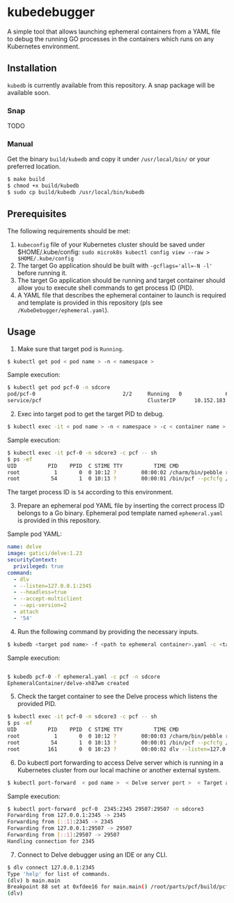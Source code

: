 # kubedebugger

A simple tool that allows launching ephemeral containers from a YAML file to debug the running GO processes in the containers which runs on any Kubernetes environment.

## Installation

`kubedb` is currently available from this repository. A snap package will be available soon.


### Snap

TODO

### Manual

Get the binary `build/kubedb` and copy it under `/usr/local/bin/` or your preferred location.

```sh
$ make build
$ chmod +x build/kubedb
$ sudo cp build/kubedb /usr/local/bin/kubedb 
```

## Prerequisites

The following requirements should be met:
1. `kubeconfig` file of your Kubernetes cluster should be saved under $HOME/.kube/config: `sudo microk8s kubectl config view --raw > $HOME/.kube/config`
2. The target Go application should be built with `-gcflags='all=-N -l'` before running it.
3. The target Go application should be running and target container should allow you to execute shell commands to get process ID (PID).
4. A YAML file that describes the ephemeral container to launch is required and template is provided in this repository (pls see `/KubeDebugger/ephemeral.yaml`).

## Usage

1. Make sure that target pod is `Running`.

```sh
$ kubectl get pod < pod name > -n < namespace >
```

Sample execution:

```sh
$ kubectl get pod pcf-0 -n sdcore
pod/pcf-0                            2/2     Running   0              68m
service/pcf                                  ClusterIP      10.152.183.113   <none>        65535/TCP,8080/TCP,29507/TCP            25h
```

2. Exec into target pod to get the target PID to debug.

```sh
$ kubectl exec -it < pod name > -n < namespace > -c < container name > -- sh
```

Sample execution:
```sh
$ kubectl exec -it pcf-0 -n sdcore3 -c pcf -- sh
$ ps -ef
UID          PID    PPID  C STIME TTY          TIME CMD
root           1       0  0 10:12 ?        00:00:02 /charm/bin/pebble run --create-dirs --hold --http :38813 --verbose
root          54       1  0 10:13 ?        00:00:01 /bin/pcf --pcfcfg /etc/pcf/pcfcfg.yaml
```

The target process ID is `54` according to this environment.

3. Prepare an ephemeral pod YAML file by inserting the correct process ID belongs to a Go binary.
Ephemeral pod template named `ephemeral.yaml` is provided in this repository.

Sample pod YAML:

```yaml
name: delve
image: gatici/delve:1.23
securityContext:
  privileged: true
command:
  - dlv
  - --listen=127.0.0.1:2345
  - --headless=true
  - --accept-multiclient
  - --api-version=2
  - attach
  - '54'
```

4. Run the following command by providing the necessary inputs.

```sh
$ kubedb <target pod name> -f <path to ephemeral container>.yaml -c <target container name> -n <namespace>
```

Sample execution:

```sh

$ kubedb pcf-0 -f ephemeral.yaml -c pcf -n sdcore
EphemeralContainer/delve-xh87wm created
```

5. Check the target container to see the Delve process which listens the provided PID.

```sh
$ kubectl exec -it pcf-0 -n sdcore3 -c pcf -- sh
$ ps -ef
UID          PID    PPID  C STIME TTY          TIME CMD
root           1       0  0 10:12 ?        00:00:03 /charm/bin/pebble run --create-dirs --hold --http :38813 --verbose
root          54       1  0 10:13 ?        00:00:01 /bin/pcf --pcfcfg /etc/pcf/pcfcfg.yaml
root         161       0  0 10:23 ?        00:00:02 dlv --listen=127.0.0.1:2345 --headless=true --accept-multiclient --api-version=2 attach 54
```

6. Do kubectl port forwarding to access Delve server which is running in a Kubernetes cluster from our local machine or another external system.

```sh
$ kubectl port-forward  < pod name >  < Delve server port >  < Target application port > -n < namespace >
```

Sample execution:

```sh
$ kubectl port-forward  pcf-0  2345:2345 29507:29507 -n sdcore3
Forwarding from 127.0.0.1:2345 -> 2345
Forwarding from [::1]:2345 -> 2345
Forwarding from 127.0.0.1:29507 -> 29507
Forwarding from [::1]:29507 -> 29507
Handling connection for 2345
```

7. Connect to Delve debugger using an IDE or any CLI.

```sh
$ dlv connect 127.0.0.1:2345
Type 'help' for list of commands.
(dlv) b main.main
Breakpoint 88 set at 0xfdee16 for main.main() /root/parts/pcf/build/pcf.go:71
(dlv) 
```

